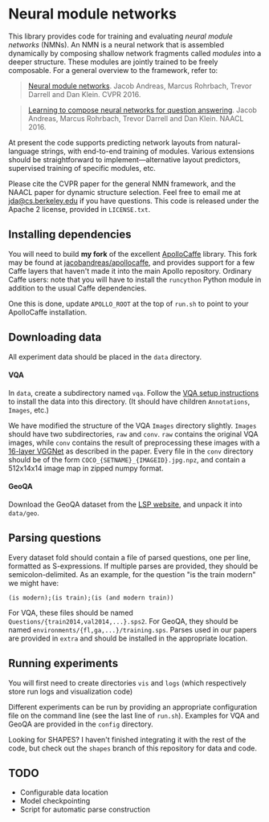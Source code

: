 # Neural module networks

This library provides code for training and evaluating _neural module networks_
(NMNs). An NMN is a neural network that is assembled dynamically by composing
shallow network fragments called _modules_ into a deeper structure. These
modules are jointly trained to be freely composable. For a general overview to
the framework, refer to:

> [Neural module networks](http://arxiv.org/abs/1511.02799).
> Jacob Andreas, Marcus Rohrbach, Trevor Darrell and Dan Klein.
> CVPR 2016.

<!-- -->
> [Learning to compose neural networks for question
> answering](http://arxiv.org/abs/1601.01705).
> Jacob Andreas, Marcus Rohrbach, Trevor Darrell and Dan Klein.
> NAACL 2016.

At present the code supports predicting network layouts from natural-language
strings, with end-to-end training of modules. Various extensions should be
straightforward to implement&mdash;alternative layout predictors, supervised
training of specific modules, etc. 

Please cite the CVPR paper for the general NMN framework, and the NAACL paper
for dynamic structure selection. Feel free to email me at
[jda@cs.berkeley.edu](mailto:jda@cs.berkeley.edu) if you have questions.  This
code is released under the Apache 2 license, provided in `LICENSE.txt`.

## Installing dependencies

You will need to build **my fork** of the excellent
[ApolloCaffe](http://apollocaffe.com/) library. This fork may be found at
[jacobandreas/apollocaffe](https://github.com/jacobandreas/apollocaffe), and 
provides support for a few Caffe layers that haven't made it into the main 
Apollo repository. Ordinary Caffe users: note that you will have to install the
`runcython` Python module in addition to the usual Caffe dependencies.

One this is done, update `APOLLO_ROOT` at the top of `run.sh` to point to your
ApolloCaffe installation. 

## Downloading data

All experiment data should be placed in the `data` directory.

#### VQA

In `data`, create a subdirectory named `vqa`. Follow the [VQA setup
instructions](https://github.com/VT-vision-lab/VQA/blob/master/README.md) to
install the data into this directory. (It should have children `Annotations`,
`Images`, etc.)

We have modified the structure of the VQA `Images` directory slightly. `Images`
should have two subdirectories, `raw` and `conv`. `raw` contains the original
VQA images, while `conv` contains the result of preprocessing these images with
a [16-layer VGGNet](http://www.robots.ox.ac.uk/~vgg/research/very_deep/) as
described in the paper. Every file in the `conv` directory should be of the form
`COCO_{SETNAME}_{IMAGEID}.jpg.npz`, and contain a 512x14x14 image map in zipped 
numpy format.

#### GeoQA

Download the GeoQA dataset from the [LSP
website](http://rtw.ml.cmu.edu/tacl2013_lsp/), and unpack it into `data/geo`.

## Parsing questions

Every dataset fold should contain a file of parsed questions, one per line,
formatted as S-expressions. If multiple parses are provided, they should be
semicolon-delimited. As an example, for the question "is the train modern" we
might have:

    (is modern);(is train);(is (and modern train))

For VQA, these files should be named `Questions/{train2014,val2014,...}.sps2`.
For GeoQA, they should be named `environments/{fl,ga,...}/training.sps`. Parses
used in our papers are provided in `extra` and should be installed in the
appropriate location.

## Running experiments

You will first need to create directories `vis` and `logs` (which respectively
store run logs and visualization code)

Different experiments can be run by providing an appropriate configuration file
on the command line (see the last line of `run.sh`). Examples for VQA and GeoQA
are provided in the `config` directory.

Looking for SHAPES? I haven't finished integrating it with the rest of the code, 
but check out the `shapes` branch of this repository for data and code.

## TODO

- Configurable data location
- Model checkpointing
- Script for automatic parse construction
